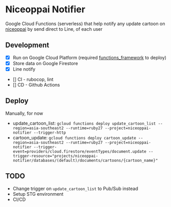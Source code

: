 # Niceoppai Notifier

Google Cloud Functions (serverless) that help notify any update cartoon on [niceoppai](https://niceoppai.net)
by send direct to Line, of each user

## Development

- [x] Run on Google Cloud Platform (required [functions_framework](https://github.com/GoogleCloudPlatform/functions-framework-ruby) to deploy)
- [x] Store data on Google Firestore
- [x] Line notify
- [] CI - rubocop, lint
- [] CD - Github Actions

## Deploy

Manually, for now

- update_cartoon_list: `gcloud functions deploy update_cartoon_list --region=asia-southeast2 --runtime=ruby27 --project=niceoppai-notifier --trigger-http`
- cartoon_update: `gcloud functions deploy cartoon_update --region=asia-southeast2 --runtime=ruby27 --project=niceoppai-notifier --trigger-event=providers/cloud.firestore/eventTypes/document.update --trigger-resource="projects/niceoppai-notifier/databases/(default)/documents/cartoons/{cartoon_name}"`

## TODO

- Change trigger on `update_cartoon_list` to Pub/Sub instead
- Setup STG environment
- CI/CD
